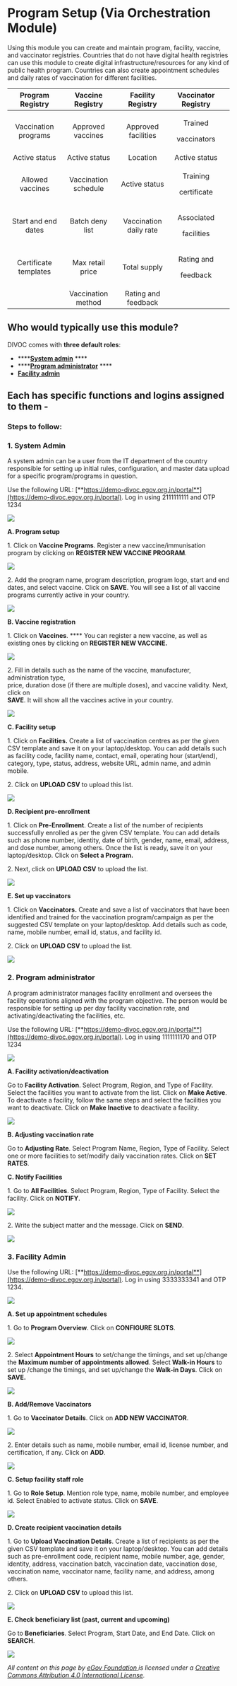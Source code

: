 # Program Setup (Via Orchestration Module)

Using this module you can create and maintain program, facility, vaccine, and vaccinator registries. Countries that do not have digital health registries can use this module to create digital infrastructure/resources for any kind of public health program. Countries can also create appointment schedules and daily rates of vaccination for different facilities.

<table><thead><tr><th align="center">Program Registry</th><th align="center">Vaccine Registry</th><th align="center">Facility Registry</th><th align="center">Vaccinator Registry</th><th data-hidden></th></tr></thead><tbody><tr><td align="center">Vaccination programs</td><td align="center">Approved vaccines</td><td align="center">Approved facilities</td><td align="center"><p>Trained </p><p>vaccinators</p></td><td></td></tr><tr><td align="center">Active status</td><td align="center">Active status</td><td align="center">Location</td><td align="center">Active status</td><td></td></tr><tr><td align="center">Allowed vaccines</td><td align="center">Vaccination schedule</td><td align="center">Active status</td><td align="center"><p>Training </p><p>certificate</p></td><td></td></tr><tr><td align="center">Start and end dates</td><td align="center">Batch deny list</td><td align="center">Vaccination daily rate</td><td align="center"><p>Associated </p><p>facilities</p></td><td></td></tr><tr><td align="center">Certificate templates</td><td align="center">Max retail price</td><td align="center">Total supply</td><td align="center"><p>Rating and </p><p>feedback</p></td><td></td></tr><tr><td align="center"></td><td align="center">Vaccination method</td><td align="center">Rating and feedback</td><td align="center"></td><td></td></tr></tbody></table>

## Who would typically use this module?&#x20;

DIVOC comes with **three default roles**:

* ****[**System admin**](orchestration.md#1.-system-admin) ****&#x20;
* ****[**Program administrator**](orchestration.md#2.-program-administrator) ****&#x20;
* ****[**Facility admin**](orchestration.md#3.-facility-admin)****

## Each has specific functions and logins assigned to them -&#x20;

### Steps to follow:

### **1. System Admin**&#x20;

A system admin can be a user from the IT department of the country responsible for setting up initial rules, configuration, and master data upload for a specific program/programs in question.

Use the following URL: [**https://demo-divoc.egov.org.in/portal**](https://demo-divoc.egov.org.in/portal). Log in using 2111111111 and OTP 1234

![](<../.gitbook/assets/Screenshot 2022-01-03 at 2.05.22 PM.png>)

**A. Program setup**

1\. Click on **Vaccine Programs**. Register a new vaccine/immunisation program by clicking on **REGISTER NEW VACCINE PROGRAM**.

![](<../.gitbook/assets/Screenshot 2022-01-03 at 2.07.30 PM (1).png>)

2\.  Add the program name, program description, program logo, start and end dates, and select vaccine. Click on **SAVE**. You will see a list of all vaccine programs currently active in your country.

![](<../.gitbook/assets/Screenshot 2022-01-03 at 2.09.29 PM.png>)

**B. Vaccine registration**

1\. Click on **Vaccines**. **** You can register a new vaccine, as well as existing ones by clicking on **REGISTER NEW VACCINE.**

![](<../.gitbook/assets/Screenshot 2022-01-03 at 2.10.54 PM.png>)

2\. Fill in details such as the name of the vaccine, manufacturer, administration type,\
price, duration dose (if there are multiple doses), and vaccine validity. Next, click on\
**SAVE**. It will show all the vaccines active in your country.

![](<../.gitbook/assets/Screenshot 2021-12-07 at 1.13.40 PM.png>)

**C. Facility setup**

1\. Click on **Facilities.** Create a list of vaccination centres as per the given CSV template and save it on your laptop/desktop. You can add details such as facility code, facility name, contact, email, operating hour (start/end), category, type, status, address, website URL, admin name, and admin mobile.

2\. Click on **UPLOAD CSV** to upload this list.

![](<../.gitbook/assets/Screenshot 2022-01-03 at 2.12.24 PM.png>)

**D. Recipient pre-enrollment**

1\. Click on **Pre-Enrollment**. Create a list of the number of recipients successfully enrolled as per the given CSV template. You can add details such as phone number, identity, date of birth, gender, name, email, address, and dose number, among others. Once the list is ready, save it on your laptop/desktop. Click on **Select a Program.**

2\. Next, click on **UPLOAD CSV** to upload the list.

![](<../.gitbook/assets/Screenshot 2022-01-03 at 2.13.56 PM.png>)

**E. Set up vaccinators**

1\. Click on **Vaccinators.** Create and save a list of vaccinators that have been identified and trained for the vaccination program/campaign as per the suggested CSV template on your  laptop/desktop. Add details such as code, name, mobile number, email id, status, and facility id.

2\. Click on **UPLOAD CSV** to upload the list.

![](<../.gitbook/assets/Screenshot 2022-01-03 at 2.15.10 PM.png>)

### 2. Program administrator&#x20;

A program administrator manages facility enrollment and oversees the facility operations aligned with the program objective. The person would be responsible for setting up per day facility vaccination rate, and activating/deactivating the facilities, etc.

Use the following URL: [**https://demo-divoc.egov.org.in/portal**](https://demo-divoc.egov.org.in/portal). Log in using 1111111170 and OTP 1234

![](<../.gitbook/assets/Screenshot 2022-01-03 at 2.17.29 PM.png>)

**A. Facility activation/deactivation**&#x20;

Go to **Facility Activation**. Select Program, Region, and Type of Facility. Select the facilities you want to activate from the list. Click on **Make Active**. To deactivate a facility, follow the same steps and select the facilities you want to deactivate. Click on **Make Inactive** to deactivate a facility.

![](<../.gitbook/assets/Screenshot 2022-01-03 at 2.19.51 PM.png>)

**B. Adjusting vaccination rate**

Go to **Adjusting Rate**. Select Program Name, Region, Type of Facility. Select one or more facilities to set/modify daily vaccination rates. Click on **SET RATES**.

**C. Notify Facilities**

1\. Go to **All Facilities**. Select Program, Region, Type of Facility. Select the facility. Click on **NOTIFY**.

![](<../.gitbook/assets/Screenshot 2022-01-03 at 2.21.44 PM.png>)

2\. Write the subject matter and the message. Click on **SEND**.

![](<../.gitbook/assets/Screenshot 2022-01-03 at 2.22.37 PM.png>)

### 3. Facility Admin

Use the following URL: [**https://demo-divoc.egov.org.in/portal**](https://demo-divoc.egov.org.in/portal). Log in using 3333333341 and OTP 1234.

![](<../.gitbook/assets/Screenshot 2022-01-03 at 2.23.50 PM.png>)

**A. Set up appointment schedules**

1\. Go to **Program Overview**. Click on **CONFIGURE SLOTS**.

![](<../.gitbook/assets/Screenshot 2022-01-03 at 2.25.11 PM.png>)

2\. Select **Appointment Hours** to set/change the timings, and set up/change the **Maximum number of appointments allowed**. Select **Walk-in Hours** to set up /change the timings, and set up/change the **Walk-in Days**. Click on **SAVE.**

![](<../.gitbook/assets/Screenshot 2021-12-07 at 2.05.07 PM.png>)

**B. Add/Remove Vaccinators**

1\. Go to **Vaccinator Details**. Click on **ADD NEW VACCINATOR**.

![](<../.gitbook/assets/Screenshot 2021-12-07 at 2.07.23 PM.png>)

2\. Enter details such as name, mobile number, email id, license number, and certification, if any. Click on **ADD**.

![](<../.gitbook/assets/Screenshot 2021-12-07 at 2.08.31 PM.png>)

**C. Setup facility staff role**

1\. Go to **Role Setup**. Mention role type, name, mobile number, and employee id. Select Enabled to activate status. Click on **SAVE**.

![](<../.gitbook/assets/Screenshot 2021-12-07 at 2.10.12 PM.png>)

**D. Create recipient vaccination details**

1\. Go to **Upload Vaccination Details**. Create a list of recipients as per the given CSV template and save it on your laptop/desktop. You can add details such as pre-enrollment code, recipient name, mobile number, age, gender, identity, address, vaccination batch, vaccination date, vaccination dose, vaccination name, vaccinator name, facility name, and address, among others.

2\. Click on **UPLOAD CSV** to upload this list.

![](<../.gitbook/assets/Screenshot 2021-12-07 at 2.12.01 PM.png>)

**E. Check beneficiary list (past, current and upcoming)**

Go to **Beneficiaries**. Select Program, Start Date, and End Date. Click on **SEARCH**.

![](<../.gitbook/assets/Screenshot 2021-12-07 at 2.14.09 PM.png>)

_All content on this page by_ [_eGov Foundation_ ](https://egov.org.in/)_is licensed under a_ [_Creative Commons Attribution 4.0 International License_](http://creativecommons.org/licenses/by/4.0/)_._
